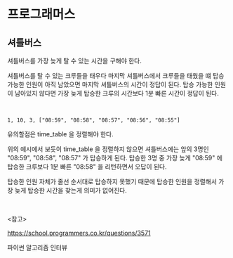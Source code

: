 # 프로그래머스

## 셔틀버스

셔틀버스를 가장 늦게 탈 수 있는 시간을 구해야 한다.

셔틀버스를 탈 수 있는 크루들을 태우다 마지막 셔틀버스에서 크루들을 태웠을 떄 탑승 가능한 인원이 아직 남았으면 마지막 셔틀버스의 시간이 정답이 된다. 탑승 가능한 인원이 남아있지 않다면 가장 늦게 탑승한 크루의 시간보다 1분 빠른 시간이 정답이 된다.

<br>

```
1, 10, 3, ["08:59", "08:58", "08:57", "08:56", "08:55"]
```

유의할점은 time_table 을 정렬해야 한다.

위의 예시에서 보듯이 time_table 을 정렬하지 않으면 셔틀버스에는 앞의 3명인 "08:59", "08:58", "08:57" 가 탑승하게 된다. 탑승한 3명 중 가장 늦게 "08:59" 에 탑승한 크루보다 1분 빠른 "08:58" 을 리턴하면서 오답이 된다. 

탑승한 인원 자체가 줄선 순서대로 탑승하지 못했기 때문에 탑승한 인원을 정렬해서 가장 늦게 탑승한 시간을 찾는게 의미가 없어진다.

<br>

<참고>

https://school.programmers.co.kr/questions/3571

파이썬 알고리즘 인터뷰


